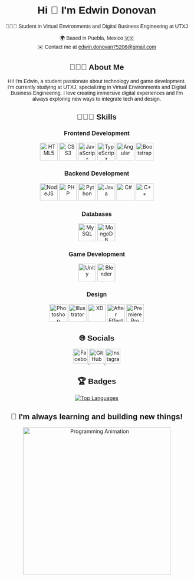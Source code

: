 <!-- Añadir enlace de Google Fonts para una tipografía más bonita -->
<link href="https://fonts.googleapis.com/css2?family=Poppins:wght@300;400;600&display=swap" rel="stylesheet">

<h1 align="center" style="font-family: 'Poppins', sans-serif;">Hi 👾 I'm Edwin Donovan</h1>
<p align="center" style="font-family: 'Poppins', sans-serif;">👨🏻‍💻 Student in Virtual Environments and Digital Business Engineering at UTXJ</p>

<p align="center" style="font-family: 'Poppins', sans-serif;">
 🌍 Based in Puebla, Mexico 🇲🇽 <br>
 ✉️ Contact me at <a href="mailto:edwin.donovan75206@gmail.com">edwin.donovan75206@gmail.com</a>
</p>

<h2 align="center" style="font-family: 'Poppins', sans-serif;">👨🏻‍💻 About Me</h2>
<p align="center" style="font-family: 'Poppins', sans-serif;">
  Hi! I'm Edwin, a student passionate about technology and game development. I'm currently studying at UTXJ, specializing in Virtual Environments and Digital Business Engineering. I love creating immersive digital experiences and I'm always exploring new ways to integrate tech and design.
</p>

<h2 align="center" style="font-family: 'Poppins', sans-serif;">👨🏻‍💻 Skills</h2>
<h3 align="center" style="font-family: 'Poppins', sans-serif;">Frontend Development</h3>
<p align="center">
  <img src="https://raw.githubusercontent.com/danielcranney/readme-generator/main/public/icons/skills/html5-colored.svg" width="48" height="48" alt="HTML5" />
  <img src="https://raw.githubusercontent.com/danielcranney/readme-generator/main/public/icons/skills/css3-colored.svg" width="48" height="48" alt="CSS3" />
  <img src="https://raw.githubusercontent.com/danielcranney/readme-generator/main/public/icons/skills/javascript-colored.svg" width="48" height="48" alt="JavaScript" />
  <img src="https://raw.githubusercontent.com/danielcranney/readme-generator/main/public/icons/skills/typescript-colored.svg" width="48" height="48" alt="TypeScript" />
  <img src="https://raw.githubusercontent.com/danielcranney/readme-generator/main/public/icons/skills/angularjs-colored.svg" width="48" height="48" alt="Angular" />
  <img src="https://raw.githubusercontent.com/danielcranney/readme-generator/main/public/icons/skills/bootstrap-colored.svg" width="48" height="48" alt="Bootstrap" />
</p>

<h3 align="center" style="font-family: 'Poppins', sans-serif;">Backend Development</h3>
<p align="center">
  <img src="https://raw.githubusercontent.com/danielcranney/readme-generator/main/public/icons/skills/nodejs-colored.svg" width="48" height="48" alt="NodeJS" />
  <img src="https://raw.githubusercontent.com/danielcranney/readme-generator/main/public/icons/skills/php-colored.svg" width="48" height="48" alt="PHP" />
  <img src="https://raw.githubusercontent.com/danielcranney/readme-generator/main/public/icons/skills/python-colored.svg" width="48" height="48" alt="Python" />
  <img src="https://raw.githubusercontent.com/danielcranney/readme-generator/main/public/icons/skills/java-colored.svg" width="48" height="48" alt="Java" />
  <img src="https://raw.githubusercontent.com/danielcranney/readme-generator/main/public/icons/skills/csharp-colored.svg" width="48" height="48" alt="C#" />
  <img src="https://raw.githubusercontent.com/danielcranney/readme-generator/main/public/icons/skills/cplusplus-colored.svg" width="48" height="48" alt="C++" />
</p>

<h3 align="center" style="font-family: 'Poppins', sans-serif;">Databases</h3>
<p align="center">
  <img src="https://raw.githubusercontent.com/danielcranney/readme-generator/main/public/icons/skills/mysql-colored.svg" width="48" height="48" alt="MySQL" />
  <img src="https://raw.githubusercontent.com/danielcranney/readme-generator/main/public/icons/skills/mongodb-colored.svg" width="48" height="48" alt="MongoDB" />
</p>

<h3 align="center" style="font-family: 'Poppins', sans-serif;">Game Development</h3>
<p align="center">
  <img src="https://raw.githubusercontent.com/danielcranney/readme-generator/main/public/icons/skills/unity-colored.svg" width="48" height="48" alt="Unity" />
  <img src="https://raw.githubusercontent.com/danielcranney/readme-generator/main/public/icons/skills/blender-colored.svg" width="48" height="48" alt="Blender" />
</p>

<h3 align="center" style="font-family: 'Poppins', sans-serif;">Design</h3>
<p align="center">
  <img src="https://raw.githubusercontent.com/danielcranney/readme-generator/main/public/icons/skills/photoshop-colored.svg" width="48" height="48" alt="Photoshop" />
  <img src="https://raw.githubusercontent.com/danielcranney/readme-generator/main/public/icons/skills/illustrator-colored.svg" width="48" height="48" alt="Illustrator" />
  <img src="https://raw.githubusercontent.com/danielcranney/readme-generator/main/public/icons/skills/xd-colored.svg" width="48" height="48" alt="XD" />
  <img src="https://raw.githubusercontent.com/danielcranney/readme-generator/main/public/icons/skills/aftereffects-colored.svg" width="48" height="48" alt="After Effects" />
  <img src="https://raw.githubusercontent.com/danielcranney/readme-generator/main/public/icons/skills/premierepro-colored.svg" width="48" height="48" alt="Premiere Pro" />
</p>

<h2 align="center" style="font-family: 'Poppins', sans-serif;">🌐 Socials</h2>
<p align="center">
  <a href="https://www.facebook.com/Edwin Donovan" target="_blank">
    <img src="https://raw.githubusercontent.com/danielcranney/readme-generator/main/public/icons/socials/facebook.svg" width="40" height="40" alt="Facebook" />
  </a>
  <a href="https://github.com/Edwin75206" target="_blank">
    <img src="https://raw.githubusercontent.com/danielcranney/readme-generator/main/public/icons/socials/github.svg" width="40" height="40" alt="GitHub" />
  </a>
  <a href="https://www.instagram.com/edwin_donovan" target="_blank">
    <img src="https://raw.githubusercontent.com/danielcranney/readme-generator/main/public/icons/socials/instagram.svg" width="40" height="40" alt="Instagram" />
  </a>
</p>

<h2 align="center" style="font-family: 'Poppins', sans-serif;">🏆 Badges</h2>
<p align="center">
  <a href="https://github.com/Edwin75206">
    <img src="https://github-readme-stats.vercel.app/api/top-langs/?username=Edwin75206&langs_count=10&title_color=0891b2&text_color=ffffff&icon_color=0891b2&bg_color=1c1917&hide_border=true&locale=en&custom_title=Top%20Languages" alt="Top Languages" />
  </a>
</p>

<!-- Animación de programación -->
<div align="center">
  <h2 style="font-family: 'Poppins', sans-serif;" class="animate__animated animate__fadeIn">🚀 I'm always learning and building new things!</h2>
  <img src="https://media.giphy.com/media/9J7GhZzTb2mjk/giphy.gif" alt="Programming Animation" width="400" />
</div>

<!-- Enlace a Animate.css para la animación -->
<link href="https://cdnjs.cloudflare.com/ajax/libs/animate.css/4.1.1/animate.min.css" rel="stylesheet">
